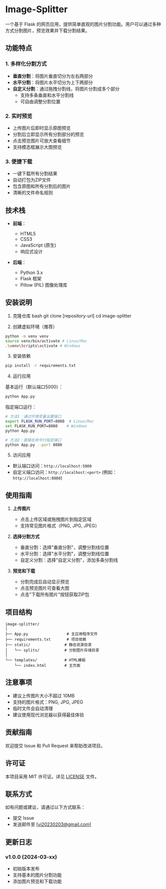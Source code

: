 # Image-Splitter
一个基于 Flask 的网页应用，提供简单直观的图片分割功能。用户可以通过多种方式分割图片，预览效果并下载分割结果。

## 功能特点

### 1. 多样化分割方式
- **垂直分割**：将图片垂直切分为左右两部分
- **水平分割**：将图片水平切分为上下两部分
- **自定义分割**：通过拖拽分割线，将图片分割成多个部分
  - 支持多条垂直和水平分割线
  - 可自由调整分割位置

### 2. 实时预览
- 上传图片后即时显示原图预览
- 分割后立即显示所有分割部分的预览
- 点击预览图片可放大查看细节
- 支持模态框展示大图预览

### 3. 便捷下载
- 一键下载所有分割结果
- 自动打包为ZIP文件
- 包含原图和所有分割后的图片
- 清晰的文件命名规则

## 技术栈

- **前端**：
  - HTML5
  - CSS3
  - JavaScript (原生)
  - 响应式设计

- **后端**：
  - Python 3.x
  - Flask 框架
  - Pillow (PIL) 图像处理库

## 安装说明

1. 克隆仓库
bash
git clone [repository-url]
cd image-splitter

2. 创建虚拟环境（推荐）
```bash
python -m venv venv
source venv/bin/activate # Linux/Mac
.\venv\Scripts\activate # Windows
```

3. 安装依赖
```bash
pip install -r requirements.txt
```

4. 运行应用

基本运行（默认端口5000）：
```bash
python App.py
```

指定端口运行：
```bash
# 方法1：通过环境变量设置端口
export FLASK_RUN_PORT=8080  # Linux/Mac
set FLASK_RUN_PORT=8080    # Windows
python App.py

# 方法2：直接在命令行指定端口
python App.py --port 8080
```

5. 访问应用
- 默认端口访问：`http://localhost:5000`
- 自定义端口访问：`http://localhost:<port>` (例如：`http://localhost:8080`)

## 使用指南

1. **上传图片**
   - 点击上传区域或拖拽图片到指定区域
   - 支持常见图片格式（PNG, JPG, JPEG）

2. **选择分割方式**
   - 垂直分割：选择"垂直分割"，调整分割线位置
   - 水平分割：选择"水平分割"，调整分割线位置
   - 自定义分割：选择"自定义分割"，添加多条分割线

3. **预览和下载**
   - 分割完成后自动显示预览
   - 点击预览图片可查看大图
   - 点击"下载所有图片"按钮获取ZIP包

## 项目结构

```
image-splitter/
│
├── App.py                 # 主应用程序文件
├── requirements.txt       # 项目依赖
├── static/               # 静态资源目录
│   └── splits/           # 分割图片存储目录
│
└── templates/            # HTML模板
    └── index.html        # 主页面
```

## 注意事项

- 建议上传图片大小不超过 10MB
- 支持的图片格式：PNG, JPG, JPEG
- 临时文件会自动清理
- 建议使用现代浏览器以获得最佳体验

## 贡献指南

欢迎提交 Issue 和 Pull Request 来帮助改进项目。

## 许可证

本项目采用 MIT 许可证。详见 [LICENSE](LICENSE) 文件。

## 联系方式

如有问题或建议，请通过以下方式联系：
- 提交 Issue
- 发送邮件至 [vi20230203@gmail.com]

## 更新日志

### v1.0.0 (2024-03-xx)
- 初始版本发布
- 支持基本的图片分割功能
- 添加图片预览和下载功能



